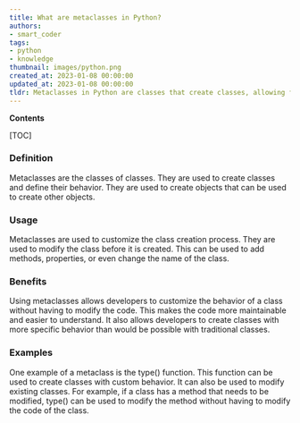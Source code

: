 ```yaml
---
title: What are metaclasses in Python?
authors:
- smart_coder
tags:
- python
- knowledge
thumbnail: images/python.png
created_at: 2023-01-08 00:00:00
updated_at: 2023-01-08 00:00:00
tldr: Metaclasses in Python are classes that create classes, allowing for the creation of custom class behavior.
---
```


**Contents**

[TOC]

### Definition
Metaclasses are the classes of classes. They are used to create classes and define their behavior. They are used to create objects that can be used to create other objects.

### Usage
Metaclasses are used to customize the class creation process. They are used to modify the class before it is created. This can be used to add methods, properties, or even change the name of the class.

### Benefits
Using metaclasses allows developers to customize the behavior of a class without having to modify the code. This makes the code more maintainable and easier to understand. It also allows developers to create classes with more specific behavior than would be possible with traditional classes.

### Examples
One example of a metaclass is the type() function. This function can be used to create classes with custom behavior. It can also be used to modify existing classes. For example, if a class has a method that needs to be modified, type() can be used to modify the method without having to modify the code of the class.
